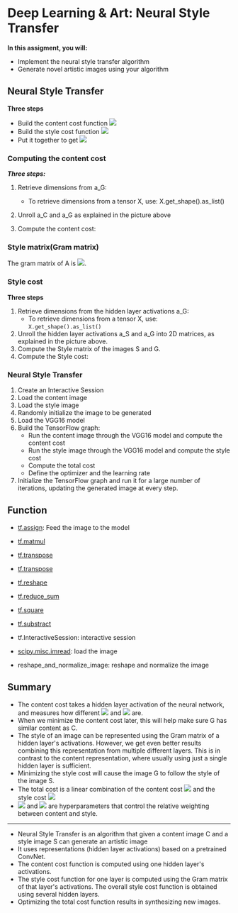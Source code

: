 # Deep Learning & Art: Neural Style Transfer

**In this assigment, you will:**
- Implement the neural style transfer algorithm
- Generate novel artistic images using your algorithm


## Neural Style Transfer

**Three steps**
- Build the content cost function <img src="https://latex.codecogs.com/gif.latex?_{J_{content}}(C,G)">
- Build the style cost function <img src="https://latex.codecogs.com/gif.latex?_{J_{style}}(S,G)">
- Put it together to get <img src="https://latex.codecogs.com/gif.latex?J(G)=\alpha&space;_{J_{content}}(C,G)&plus;_\beta&space;{J_{style}}(S,G)">

### Computing the content cost
***Three steps:***
1. Retrieve dimensions from a_G:
    - To retrieve dimensions from a tensor X, use: X.get_shape().as_list()
2. Unroll a_C and a_G as explained in the picture above
    
3. Compute the content cost:
    

### Style matrix(Gram matrix)

The gram matrix of A is <img src="https://latex.codecogs.com/gif.latex?^{_{G_{A}}}&space;=&space;A^{A^{T}}">.

### Style cost
**Three steps**
1. Retrieve dimensions from the hidden layer activations a_G: 
    - To retrieve dimensions from a tensor X, use: `X.get_shape().as_list()`
2. Unroll the hidden layer activations a_S and a_G into 2D matrices, as explained in the picture above.  
3. Compute the Style matrix of the images S and G. 
4. Compute the Style cost:
    
### Neural Style Transfer
1. Create an Interactive Session 
2. Load the content image 
3. Load the style image
4. Randomly initialize the image to be generated 
5. Load the VGG16 model
7. Build the TensorFlow graph:
    - Run the content image through the VGG16 model and compute the content cost
    - Run the style image through the VGG16 model and compute the style cost
    - Compute the total cost
    - Define the optimizer and the learning rate
8. Initialize the TensorFlow graph and run it for a large number of iterations, updating the generated image at every step.

## Function

- [tf.assign](https://www.tensorflow.org/api_docs/python/tf/assign): Feed the image to the model
- [tf.matmul](https://www.tensorflow.org/api_docs/python/tf/matmul) 
- [tf.transpose](https://www.tensorflow.org/api_docs/python/tf/transpose)
- [tf.transpose](https://www.tensorflow.org/versions/r1.3/api_docs/python/tf/transpose)
- [tf.reshape](https://www.tensorflow.org/versions/r1.2/api_docs/python/tf/reshape)
- [tf.reduce_sum](https://www.tensorflow.org/api_docs/python/tf/reduce_sum)
- [tf.square](https://www.tensorflow.org/api_docs/python/tf/square) 
- [tf.substract](https://www.tensorflow.org/api_docs/python/tf/subtract)

- tf.InteractiveSession: interactive session
- [scipy.misc.imread](https://docs.scipy.org/doc/scipy/reference/generated/scipy.misc.imread.html): load the image
- reshape_and_normalize_image: reshape and normalize the image

## Summary

- The content cost takes a hidden layer activation of the neural network, and measures how different <img src="https://latex.codecogs.com/gif.latex?^{a^{(C)}}"> and <img src="https://latex.codecogs.com/gif.latex?^{a^{(G)}}"> are.
- When we minimize the content cost later, this will help make sure G has similar content as C.
- The style of an image can be represented using the Gram matrix of a hidden layer's activations. However, we get even better results combining this representation from multiple different layers. This is in contrast to the content representation, where usually using just a single hidden layer is sufficient.
- Minimizing the style cost will cause the image G to follow the style of the image S.
- The total cost is a linear combination of the content cost <img src="https://latex.codecogs.com/gif.latex?^{J_{content}}(C,G)"> and the style cost <img src="https://latex.codecogs.com/gif.latex?^{J_{style}}(S,G)">
- <img src="https://latex.codecogs.com/gif.latex?\alpha"> and <img src="https://latex.codecogs.com/gif.latex?\beta"> are hyperparameters that control the relative weighting between content and style.
***
- Neural Style Transfer is an algorithm that given a content image C and a style image S can generate an artistic image
- It uses representations (hidden layer activations) based on a pretrained ConvNet. 
- The content cost function is computed using one hidden layer's activations.
- The style cost function for one layer is computed using the Gram matrix of that layer's activations. The overall style cost function is obtained using several hidden layers.
- Optimizing the total cost function results in synthesizing new images. 